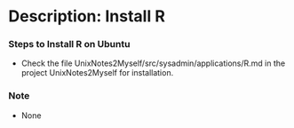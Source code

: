 # Description: Install R

### Steps to Install R on Ubuntu
* Check the file UnixNotes2Myself/src/sysadmin/applications/R.md in the project UnixNotes2Myself for installation.

### Note
* None
